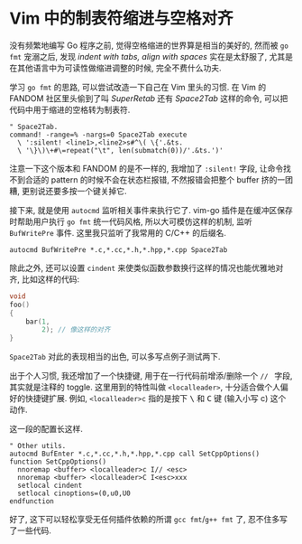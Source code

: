 # Vim 中的制表符缩进与空格对齐

没有频繁地编写 Go 程序之前, 觉得空格缩进的世界算是相当的美好的, 然而被 `go fmt`
宠溺之后, 发现 *indent with tabs, align with spaces* 实在是太舒服了,
尤其是在其他语言中为可读性做缩进调整的时候, 完全不费什么功夫.

学习 `go fmt` 的思路, 可以尝试改造一下自己在 Vim 里头的习惯.  在 Vim 的 FANDOM
社区里头偷到了叫 *SuperRetab* 还有 *Space2Tab* 这样的命令,
可以把代码中用于缩进的空格转为制表符.

```
" Space2Tab.
command! -range=% -nargs=0 Space2Tab execute
  \ ':silent! <line1>,<line2>s#^\( \{'.&ts.
  \ '\}\)\+#\=repeat("\t", len(submatch(0))/'.&ts.')'
```

注意一下这个版本和 FANDOM 的是不一样的, 我增加了 `:silent!` 字段,
让命令找不到合适的 pattern 的时候不会在状态栏报错, 不然报错会把整个 buffer
挤的一团糟, 更别说还要多按一个键关掉它.

接下来, 就是使用 `autocmd` 监听相关事件来执行它了.  vim-go
插件是在缓冲区保存时帮助用户执行 `go fmt` 统一代码风格, 所以大可模仿这样的机制,
监听 `BufWritePre` 事件.  这里我只监听了我常用的 C/C++ 的后缀名.

```
autocmd BufWritePre *.c,*.cc,*.h,*.hpp,*.cpp Space2Tab
```

除此之外, 还可以设置 `cindent` 来使类似函数参数换行这样的情况也能优雅地对齐,
比如这样的代码:

```c
void
foo()
{
    bar(1,
        2); // 像这样的对齐
}
```

`Space2Tab` 对此的表现相当的出色, 可以多写点例子测试两下.

出于个人习惯, 我还增加了一个快捷键, 用于在一行代码前增添/删除一个 `// ` 字段,
其实就是注释的 toggle.  这里用到的特性叫做 `<localleader>`,
十分适合做个人偏好的快捷键扩展.  例如, `<localleader>c` 指的是按下
<kbd>&bsol;</kbd> 和 <kbd>C</kbd> 键 (输入小写 c) 这个动作.

这一段的配置长这样.

```
" Other utils.
autocmd BufEnter *.c,*.cc,*.h,*.hpp,*.cpp call SetCppOptions()
function SetCppOptions()
  nnoremap <buffer> <localleader>c I// <esc>
  nnoremap <buffer> <localleader>C I<esc>xxx
  setlocal cindent
  setlocal cinoptions=(0,u0,U0
endfunction
```

好了, 这下可以轻松享受无任何插件依赖的所谓 `gcc fmt`/`g++ fmt` 了,
忍不住多写了一些代码.
